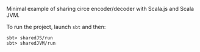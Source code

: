 Minimal example of sharing circe encoder/decoder with Scala.js and Scala JVM.

To run the project, launch `sbt` and then:

    sbt> sharedJS/run
    sbt> sharedJVM/run